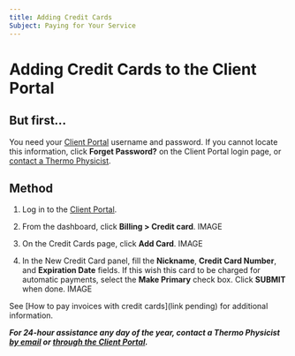 ```yaml
---
title: Adding Credit Cards
Subject: Paying for Your Service
---
```


# Adding Credit Cards to the Client Portal 

## But first...
You need your [Client Portal](https://www.thermo.io/login/) username and password. If you cannot locate this information, click **Forget Password?** on the Client Portal login page, or [contact a Thermo Physicist](mailto:physicists@thermo.io).

## Method
1. Log in to the [Client Portal](https://www.thermo.io/login/).
2. From the dashboard, click **Billing > Credit card**.
   IMAGE

3. On the Credit Cards page, click **Add Card**.
   IMAGE
   
4. In the New Credit Card panel, fill the **Nickname**, **Credit Card Number**, and **Expiration Date** fields. If this wish this card to be charged for automatic payments, select the **Make Primary** check box. Click **SUBMIT** when done.
   IMAGE

See [How to pay invoices with credit cards](link pending) for additional information.

**_For 24-hour assistance any day of the year, contact a Thermo Physicist [by email](mailto:physicists@thermo.io) or [through the Client Portal](https://www.thermo.io/login/)._**
